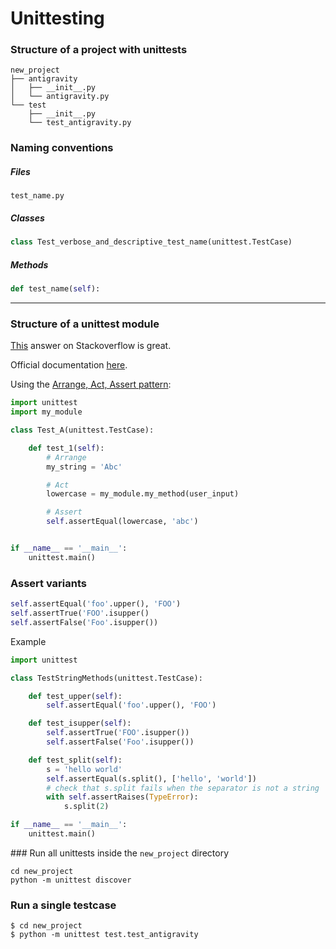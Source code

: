 # Unittesting

### Structure of a project with unittests

    new_project
    ├── antigravity
    │   ├── __init__.py
    │   └── antigravity.py
    └── test
        ├── __init__.py
        └── test_antigravity.py


### Naming conventions

##### Files
```
test_name.py
```

##### Classes
```py
class Test_verbose_and_descriptive_test_name(unittest.TestCase)
```

##### Methods
```py
def test_name(self):
```
---

### Structure of a unittest module
[This](https://stackoverflow.com/a/24266885/9536012 ) answer on Stackoverflow is great.

Official documentation [here](https://docs.python.org/3/library/unittest.html).

Using the [Arrange, Act, Assert pattern](http://wiki.c2.com/?ArrangeActAssert):

```py
import unittest
import my_module

class Test_A(unittest.TestCase):

    def test_1(self):
        # Arrange
        my_string = 'Abc'

        # Act
        lowercase = my_module.my_method(user_input)

        # Assert
        self.assertEqual(lowercase, 'abc')


if __name__ == '__main__':
    unittest.main()
```

### Assert variants
```py
self.assertEqual('foo'.upper(), 'FOO')
self.assertTrue('FOO'.isupper()
self.assertFalse('Foo'.isupper())

```

Example
```py
import unittest

class TestStringMethods(unittest.TestCase):

    def test_upper(self):
        self.assertEqual('foo'.upper(), 'FOO')

    def test_isupper(self):
        self.assertTrue('FOO'.isupper())
        self.assertFalse('Foo'.isupper())

    def test_split(self):
        s = 'hello world'
        self.assertEqual(s.split(), ['hello', 'world'])
        # check that s.split fails when the separator is not a string
        with self.assertRaises(TypeError):
            s.split(2)

if __name__ == '__main__':
    unittest.main()
```

### Run all unittests inside the ```new_project``` directory
```
cd new_project
python -m unittest discover
```

### Run a single testcase
```
$ cd new_project
$ python -m unittest test.test_antigravity
```
